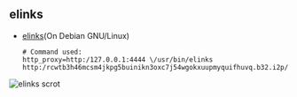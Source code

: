 ## elinks

  * [elinks](https://github.com/eyedeekay/various-i2p-browsers/tree/master/elinks)(On Debian GNU/Linux)


        # Command used:
        http_proxy=http:/127.0.0.1:4444 \/usr/bin/elinks http:/rcwtb3h46mcsm4jkpg5buinikn3oxc7j54wgokxuupmyquifhuvq.b32.i2p/

![elinks scrot](https://github.com/eyedeekay/various-i2p-browsers/raw/master/elinks/elinks.png)

